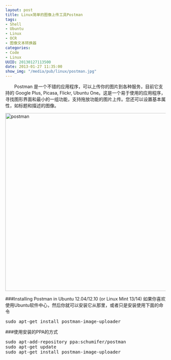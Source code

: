 ```yaml
--- 
layout: post
title: Linux简单的图像上传工具Postman
tags: 
- Shell
- Ubuntu
- Linux
- OCR
- 图像文本转换器
categories:
- Code
- Linux
UUID: 20130127113500
date: 2013-01-27 11:35:00
show_img: "/media/pub/linux/postman.jpg"
---
```


　　Postman 是一个不错的应用程序，可以上传你的图片到各种服务，目前它支持的 Google Plus, Picasa, Flickr, Ubuntu One。这是一个易于使用的应用程序，寻找图形界面和最小的一组功能，支持拖放功能的图片上传。您还可以设置基本属性，如标题和描述的图像。

<a href="{{site.url}}/media/pub/linux/postman.jpg" alt="postman" rel="prettyPhoto[{{page.UUID}}]">
<img src="{{site.url}}/media/pub/linux/postman.jpg" width="560px"  alt="postman" />
</a>

###Installing Postman in Ubuntu 12.04/12.10 (or Linux Mint 13/14)
如果你喜欢使用Ubuntu软件中心，然后你就可以安装它从那里，或者只是安装使用下面的命令
<pre id="bash">
sudo apt-get install postman-image-uploader
</pre>

###使用安装的PPA的方式
<pre id="bash">
sudo apt-add-repository ppa:schumifer/postman
sudo apt-get update
sudo apt-get install postman-image-uploader
</pre>



